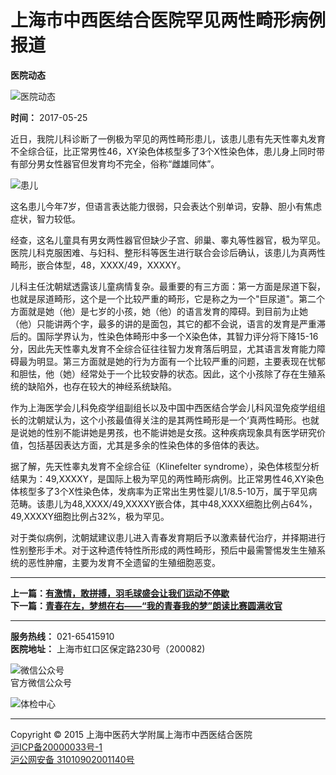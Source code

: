 # 上海市中西医结合医院罕见两性畸形病例报道

**医院动态**

![医院动态](https://www.stcmih.com/xs/images/ban_cd4.jpg)

**时间：** 2017-05-25

近日，我院儿科诊断了一例极为罕见的两性畸形患儿，该患儿患有先天性睾丸发育不全综合征，比正常男性46，XY染色体核型多了3个X性染色体，患儿身上同时带有部分男女性器官但发育均不完全，俗称“雌雄同体”。

![患儿](https://www.stcmih.com/xs/upload/images/2017/5/16164942701.jpg)

这名患儿今年7岁，但语言表达能力很弱，只会表达个别单词，安静、胆小有焦虑症状，智力较低。

经查，这名儿童具有男女两性器官但缺少子宫、卵巢、睾丸等性器官，极为罕见。医院儿科克服困难、与妇科、整形科等医生进行联合会诊后确认，该患儿为真两性畸形，嵌合体型，48，XXXX/49，XXXXY。

儿科主任沈朝斌透露该儿童病情复杂。最重要的有三方面：第一方面是尿道下裂，也就是尿道畸形，这个是一个比较严重的畸形，它是称之为一个"巨尿道"。第二个方面就是她（他）是七岁的小孩，她（他）的语言发育的障碍。到目前为止她（他）只能讲两个字，最多的讲的是面包，其它的都不会说，语言的发育是严重滞后的。国际学界认为，性染色体畸形中多一个X染色体，其智力评分将下降15-16分，因此先天性睾丸发育不全综合征往往智力发育落后明显，尤其语言发育能力障碍最为明显。第三方面就是她的行为方面有一个比较严重的问题，主要表现在忧郁和胆怯，他（她）经常处于一个比较安静的状态。因此，这个小孩除了存在生殖系统的缺陷外，也存在较大的神经系统缺陷。

作为上海医学会儿科免疫学组副组长以及中国中西医结合学会儿科风湿免疫学组组长的沈朝斌认为，这个小孩最值得关注的是其两性畸形是一个‘真两性畸形。也就是说她的性别不能讲她是男孩，也不能讲她是女孩。这种疾病现象具有医学研究价值，包括基因表达方面，尤其是多余的性染色体的多倍体的表达。

据了解，先天性睾丸发育不全综合征（Klinefelter syndrome），染色体核型分析结果为：49,XXXXY，是国际上极为罕见的两性畸形病例。比正常男性46,XY染色体核型多了3个X性染色体，发病率为正常出生男性婴儿1/8.5-10万，属于罕见病范畴。该患儿为48,XXXX/49,XXXXY嵌合体，其中48,XXXX细胞比例占64%，49,XXXXY细胞比例占32%，极为罕见。

对于类似病例，沈朝斌建议患儿进入青春发育期后予以激素替代治疗，并择期进行性别整形手术。对于这种遗传特性所形成的两性畸形，预后中最需警惕发生生殖系统的恶性肿瘤，主要为发育不全遗留的生殖细胞恶变。

---

**上一篇：[有激情，敢拼搏，羽毛球盛会让我们运动不停歇](https://www.stcmih.com/xs/contents/357/450.html)**  
**下一篇：[青春在左，梦想在右——“我的青春我的梦”朗读比赛圆满收官](https://www.stcmih.com/xs/contents/357/448.html)**

---

**服务热线：** 021-65415910  
**医院地址：** 上海市虹口区保定路230号（200082)

![微信公众号](https://www.stcmih.com/xs/images/ewm.jpg)  
官方微信公众号

![体检中心](https://www.stcmih.com/xs/upload/images/2020/4/15112340761.jpg)

---

Copyright © 2015 上海中医药大学附属上海市中西医结合医院  
[沪ICP备20000033号-1](https://beian.miit.gov.cn/)  
[沪公网安备 31010902001140号](http://www.beian.gov.cn/portal/registerSystemInfo?recordcode=31010902001140)
<!-- tcd_original_link https://www.stcmih.com/xs/contents/357/449.html -->
